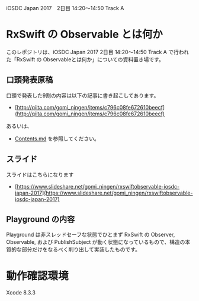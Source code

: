 iOSDC Japan 2017　2日目 14:20〜14:50 Track A

# RxSwift の Observable とは何か

このレポジトリは、iOSDC Japan 2017 2日目 14:20〜14:50 Track A で行われた「RxSwift の Observableとは何か」についての資料置き場です。

## 口頭発表原稿

口頭で発表した9割の内容は以下の記事に書き起こしてあります。

* [http://qiita.com/gomi_ningen/items/c796c08fe672610beecf](http://qiita.com/gomi_ningen/items/c796c08fe672610beecf)

あるいは、

* [Contents.md](./Contents.md) を参照してください。

## スライド

スライドはこちらになります

* [https://www.slideshare.net/gomi_ningen/rxswiftobservable-iosdc-japan-2017](https://www.slideshare.net/gomi_ningen/rxswiftobservable-iosdc-japan-2017)

## Playground の内容

Playground は非スレッドセーフな状態でひとまず RxSwift の Observer, Observable, および PublishSubject が動く状態になっているもので、構造の本質的な部分だけをなるべく削り出して実装したものです。

# 動作確認環境

Xcode 8.3.3


